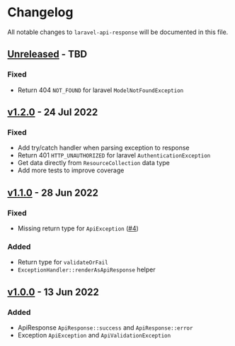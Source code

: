 # Changelog

All notable changes to `laravel-api-response` will be documented in this file.

## [Unreleased](https://github.com/kodepandai/laravel-api-response/compare/v1.2.0...main) - TBD

### Fixed

- Return 404 `NOT_FOUND` for laravel `ModelNotFoundException`

## [v1.2.0](https://github.com/kodepandai/laravel-api-response/compare/v1.1.0...v1.2.0) - 24 Jul 2022

### Fixed

- Add try/catch handler when parsing exception to response
- Return 401 `HTTP_UNAUTHORIZED` for laravel `AuthenticationException`
- Get data directly from `ResourceCollection` data type
- Add more tests to improve coverage

## [v1.1.0](https://github.com/kodepandai/laravel-api-response/compare/v1.0.0...v1.1.0) - 28 Jun 2022

### Fixed

- Missing return type for `ApiException` ([#4](https://github.com/kodepandai/laravel-api-response/pull/4))

### Added

- Return type for `validateOrFail`
- `ExceptionHandler::renderAsApiResponse` helper

## [v1.0.0](https://github.com/kodepandai/laravel-api-response/compare/b5f439...v1.0.0) - 13 Jun 2022

### Added

- ApiResponse `ApiResponse::success` and `ApiResponse::error`
- Exception `ApiException` and `ApiValidationException`
